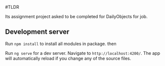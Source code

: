 #TLDR

Its assignment project asked to be completed for DailyObjects for job.

## Development server

Run `npm install` to install all modules in package. then

Run `ng serve` for a dev server. Navigate to `http://localhost:4200/`. The app will automatically reload if you change any of the source files.
